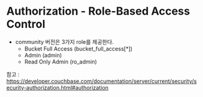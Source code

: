 # Authorization - Role-Based Access Control

- community 버전은 3가지 role를 제공한다.
    - Bucket Full Access (bucket_full_access[\*])
    - Admin (admin)
    - Read Only Admin (ro_admin)


참고 : https://developer.couchbase.com/documentation/server/current/security/security-authorization.html#authorization
